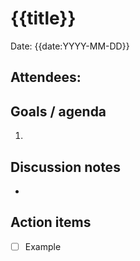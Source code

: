 # {{title}}

Date: {{date:YYYY-MM-DD}}

## Attendees:


## Goals / agenda
1. 

## Discussion notes
- 

## Action items
- [ ] Example

